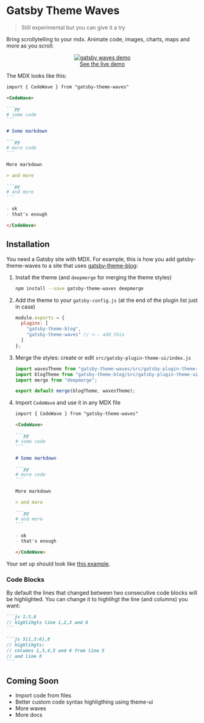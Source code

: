 # Gatsby Theme Waves

> Still experimental but you can give it a try

Bring scrollytelling to your mdx. Animate code, images, charts, maps and more as you scroll.

<div align="center">
<a href="https://waves.pomb.us/blog/post">
<img alt="gatsby waves demo" src="https://user-images.githubusercontent.com/1911623/62062600-971a5780-b229-11e9-9c13-cd6a265594d1.gif" />
</a>
<div><a href="https://waves.pomb.us/">See the live demo</a></div>
</div>

The MDX looks like this:

````md
import { CodeWave } from "gatsby-theme-waves"

<CodeWave>

```py
# some code
```

# Some markdown

```py
# more code
```

More markdown

> and more

```py
# and more
```

- ok
- that's enough

</CodeWave>
````

## Installation

You need a Gatsby site with MDX. For example, this is how you add gatsby-theme-waves to a site that uses [gatsby-theme-blog](https://www.npmjs.com/package/gatsby-theme-blog):

1.  Install the theme (and `deepmerge` for merging the theme styles)

    ```sh
    npm install --save gatsby-theme-waves deepmerge
    ```

2.  Add the theme to your `gatsby-config.js` (at the end of the plugin list just in case)

    ```js
    module.exports = {
      plugins: [
        "gatsby-theme-blog",
        "gatsby-theme-waves" // <-- add this
      ]
    };
    ```

3.  Merge the styles: create or edit `src/gatsby-plugin-theme-ui/index.js`

    ```js
    import wavesTheme from "gatsby-theme-waves/src/gatsby-plugin-theme-ui/index";
    import blogTheme from "gatsby-theme-blog/src/gatsby-plugin-theme-ui/index";
    import merge from "deepmerge";

    export default merge(blogTheme, wavesTheme);
    ```

4)  Import `CodeWave` and use it in any MDX file

    ````md
    import { CodeWave } from "gatsby-theme-waves"

    <CodeWave>

    ```py
    # some code
    ```

    # Some markdown

    ```py
    # more code
    ```

    More markdown

    > and more

    ```py
    # and more
    ```

    - ok
    - that's enough

    </CodeWave>
    ````

Your set up should look like [this example](https://github.com/pomber/gatsby-theme-waves/tree/master/blog-demo).

### Code Blocks

By default the lines that changed between two consecutive code blocks will be highlighted. You can change it to highlihgt the line (and columns) you want:

````md
```js 1:3,6
// highlihgts line 1,2,3 and 6
```

```js 5[1,3:6],8
// highlihgts:
// columns 1,3,4,5 and 6 from line 5
// and line 8
```
````

## Coming Soon

- Import code from files
- Better custom code syntax highligthing using theme-ui
- More waves
- More docs
